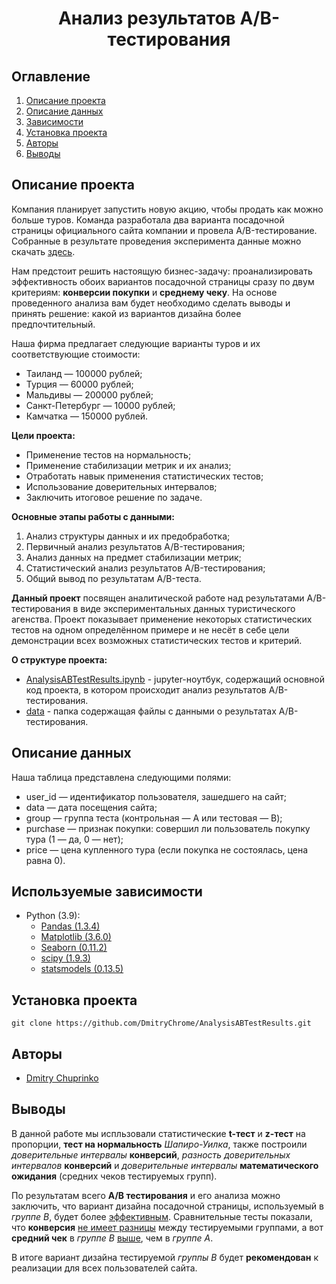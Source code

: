 # <center> **Анализ результатов A/B-тестирования** </center>
## Оглавление
1. [Описание проекта](#Описание-проекта)
2. [Описание данных](#Описание-данных)
3. [Зависимости](#Используемые-зависимости)
4. [Установка проекта](#Установка-проекта)
5. [Авторы](#Авторы)
6. [Выводы](#Выводы)

## Описание проекта
Компания планирует запустить новую акцию, чтобы продать как можно больше туров. Команда разработала два варианта посадочной страницы официального сайта компании и провела A/B-тестирование. Собранные в результате проведения эксперимента данные можно скачать [здесь](https://lms-cdn.skillfactory.ru/assets/courseware/v1/3274d20d12cca49b6ce3d18d75ba8826/asset-v1:SkillFactory+DSPR-2.0+14JULY2021+type@asset+block/ab_data_tourist.zip).

Нам предстоит решить настоящую бизнес-задачу: проанализировать эффективность обоих вариантов посадочной страницы сразу по двум критериям: **конверсии покупки** и **среднему чеку**. На основе проведенного анализа вам будет необходимо сделать выводы и принять решение: какой из вариантов дизайна более предпочтительный.

Наша фирма предлагает следующие варианты туров и их соответствующие стоимости:
* Таиланд — 100000 рублей;
* Турция — 60000 рублей;
* Мальдивы — 200000 рублей;
* Санкт-Петербург — 10000 рублей;
* Камчатка — 150000 рублей.

**Цели проекта:**
* Применение тестов на нормальность;
* Применение стабилизации метрик и их анализ;
* Отработать навык применения статистических тестов;
* Использование доверительных интервалов;
* Заключить итоговое решение по задаче.

**Основные этапы работы с данными:**
1. Анализ структуры данных и их предобработка;
2. Первичный анализ результатов A/B-тестирования;
3. Анализ данных на предмет стабилизации метрик;
4. Статистический анализ результатов A/B-тестирования;
5. Общий вывод по результатам A/B-теста.

**Данный проект** посвящен аналитической работе над результатами A/B-тестирования в виде экспериментальных данных туристического агенства. Проект показывает применение некоторых статистических тестов на одном определённом примере и не несёт в себе цели демонстрации всех возможных статистических тестов и критерий.

**О структуре проекта:**
* [AnalysisABTestResults.ipynb](./AnalysisABTestResults.ipynb) - jupyter-ноутбук, содержащий основной код проекта, в котором происходит анализ результатов A/B-тестирования.
* [data](./data/) - папка содержащая файлы с данными о результатах A/B-тестирования.

## Описание данных

Наша таблица представлена следующими полями:
* user_id — идентификатор пользователя, зашедшего на сайт;
* data — дата посещения сайта;
* group — группа теста (контрольная — А или тестовая — B);
* purchase — признак покупки: совершил ли пользователь покупку тура (1 — да, 0 — нет);
* price — цена купленного тура (если покупка не состоялась, цена равна 0).

## Используемые зависимости
* Python (3.9):
    * [Pandas (1.3.4)](https://pandas.pydata.org)
    * [Matplotlib (3.6.0)](https://matplotlib.org/)
    * [Seaborn (0.11.2)](http://seaborn.pydata.org/index.html)
    * [scipy (1.9.3)](https://scipy.org/)
    * [statsmodels (0.13.5)](https://www.statsmodels.org/stable/index.html)

## Установка проекта

```
git clone https://github.com/DmitryChrome/AnalysisABTestResults.git
```

## Авторы

* [Dmitry Chuprinko](https://t.me/Dmitry_Chuprinko)

## Выводы

В данной работе мы испльзовали статистические **t-тест** и **z-тест** на пропорции, **тест на нормальность** *Шапиро-Уилка*, также построили *доверительные интервалы* **конверсий**, *разность доверительных интервалов* **конверсий** и *доверительные интервалы* **математического ожидания** (средних чеков тестируемых групп).

По результатам всего **А/В тестирования** и его анализа можно заключить, что вариант дизайна посадочной страницы, используемый в *группе В*, будет более <u>эффективным</u>. Сравнительные тесты показали, что **конверсия** <u>не имеет разницы</u> между тестируемыми группами, а вот **средний чек** в *группе В* <u>выше</u>, чем в *группе А*.

В итоге вариант дизайна тестируемой *группы B* будет **рекомендован** к реализации для всех пользователей сайта.